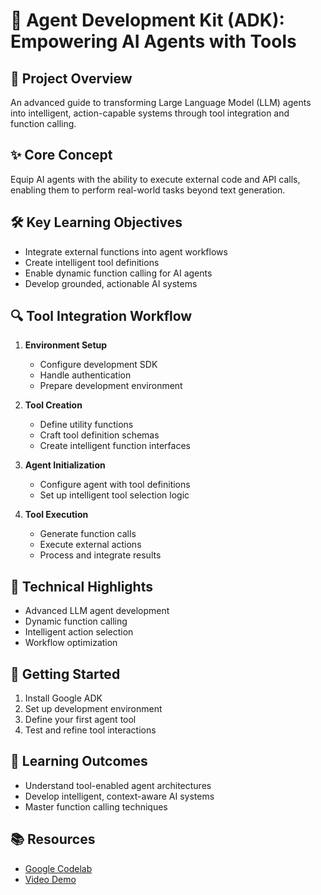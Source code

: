 # 🤖 Agent Development Kit (ADK): Empowering AI Agents with Tools

## 🎯 Project Overview
An advanced guide to transforming Large Language Model (LLM) agents into intelligent, action-capable systems through tool integration and function calling.

## ✨ Core Concept
Equip AI agents with the ability to execute external code and API calls, enabling them to perform real-world tasks beyond text generation.

## 🛠️ Key Learning Objectives
- Integrate external functions into agent workflows
- Create intelligent tool definitions
- Enable dynamic function calling for AI agents
- Develop grounded, actionable AI systems

## 🔍 Tool Integration Workflow
1. **Environment Setup**
   - Configure development SDK
   - Handle authentication
   - Prepare development environment

2. **Tool Creation**
   - Define utility functions
   - Craft tool definition schemas
   - Create intelligent function interfaces

3. **Agent Initialization**
   - Configure agent with tool definitions
   - Set up intelligent tool selection logic

4. **Tool Execution**
   - Generate function calls
   - Execute external actions
   - Process and integrate results

## 🧠 Technical Highlights
- Advanced LLM agent development
- Dynamic function calling
- Intelligent action selection
- Workflow optimization

## 🚀 Getting Started
1. Install Google ADK
2. Set up development environment
3. Define your first agent tool
4. Test and refine tool interactions

## 📝 Learning Outcomes
- Understand tool-enabled agent architectures
- Develop intelligent, context-aware AI systems
- Master function calling techniques

## 📚 Resources
- [Google Codelab](https://codelabs.developers.google.com/devsite/codelabs/build-agents-with-adk-empowering-with-tools)
- [Video Demo](https://youtu.be/NXJAkGPFiuw)